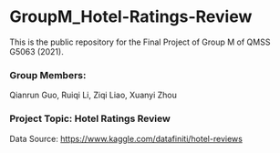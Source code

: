 # GroupM_Hotel-Ratings-Review
This is the public repository for the Final Project of Group M of QMSS G5063 (2021).

### Group Members:
Qianrun Guo, Ruiqi Li, Ziqi Liao, Xuanyi Zhou

### Project Topic: Hotel Ratings Review
Data Source: https://www.kaggle.com/datafiniti/hotel-reviews
